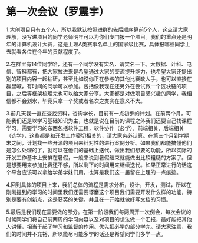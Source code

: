 # 第一次会议（罗震宇）

1.大创项目只有五个人，所以我默认按照进群的先后顺序算前5个人，这点请大家理解，没写进项目的同学老师明年可以为你们专门报一个项目。我们的重点还是明年的计算机设计大赛，这是上理A类赛事名单上的国家级比赛，具体报哪些同学上去就看各位在今年的贡献程度了。

2.在群里有14位同学哈，还有一个同学没有实名，请实名一下。大数据、计科、电信、智科都有，把大家拉进来是希望通过大家的交流提升能力，也希望大家还提出别的项目内容一起钻研，甚至比如说你正在参与的其他比赛缺人手，也可以直接在群里喊，有时间的同学可以参加。包括像我现在还另外在尝试做一个区块链的项目，之后等框架梳理完也可以给大家分享。大家都是对做项目感兴趣的同学，我相信都不会划水，毕竟只拿一个奖或者名次之类实在意义不大。

3.前几天我一直在查找资料，咨询学长，目前有一点初步的计划。在前两个月，可能我们还是以学习基础知识为主，也就是说在目前的课程之外我们还要自己找课程学习，需要学习的东西包括软件工程，软件协作（必学），前端相关，后端相关（选学），这些都是和开发工作密切相关的，请大家务必认真。在第三个月到学期末之间，计划找一些开源的项目来针对性的进行案例分析。如果我们都能搞懂他们是怎么处理的了，就可以在他们的基础上迭代，做出我们想要的功能，所以实际的开发工作基本上安排在暑假，一般来说到暑假结束就能做出比较粗糙的方案了。但是想要用来参加比赛还不够，所以剩下的时间用来继续迭代。如果正常进行的话这个平台应该可以拿给学弟学妹们用，也算是我们这一届留在上理的一点痕迹。

4.回到具体的项目上来，我们总体的流程是需求分析，设计，开发，测试，所以在刚刚提到的学习的时间里我们还需要琢磨这个项目我们需要开发什么样的功能，特别是要有创新点，这是获奖的关键。并且在一开始就做好写文档的习惯。

5.最后是我们现在需要做的部分。在第一阶段我们每两周开一次例会，每次会议的时候同学们将自己前两周的学习内容以及对项目的想法做一个汇报，最好能把其他人讲懂，相当于起了学习和监督的作用。优先把必学的部分学完。请大家注意，我们的时间并不充裕，所以能尽可能多学的话还是希望同学们多学一点。